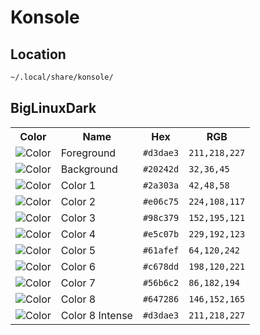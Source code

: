 # Konsole

## Location

```sh
~/.local/share/konsole/
```

## BigLinuxDark

<table>
  <tr>
    <th>Color</th>
    <th>Name</th>
    <th>Hex</th>
    <th>RGB</th>
  </tr>
  <tr>
    <td><img src="https://fakeimg.pl/32x32/d3dae3/?text=+" alt="Color"></td>
    <td>Foreground</td>
    <td><code>#d3dae3</code></td>
    <td><code>211,218,227</code></td>
  </tr>
  <tr>
    <td><img src="https://fakeimg.pl/32x32/20242d/?text=+" alt="Color"></td>
    <td>Background</td>
    <td><code>#20242d</code></td>
    <td><code>32,36,45</code></td>
  </tr>
  <tr>
    <td><img src="https://fakeimg.pl/32x32/2a303a/?text=+" alt="Color"></td>
    <td>Color 1</td>
    <td><code>#2a303a</code></td>
    <td><code>42,48,58</code></td>
  </tr>
    <td><img src="https://fakeimg.pl/32x32/e06c75/?text=+" alt="Color"></td>
    <td>Color 2</td>
    <td><code>#e06c75</code></td>
    <td><code>224,108,117</code></td>
  </tr>
  <tr>
    <td><img src="https://fakeimg.pl/32x32/98c379/?text=+" alt="Color"></td>
    <td>Color 3</td>
    <td><code>#98c379</code></td>
    <td><code>152,195,121</code></td>
  </tr>
  <tr>
    <td><img src="https://fakeimg.pl/32x32/e5c07b/?text=+" alt="Color"></td>
    <td>Color 4</td>
    <td><code>#e5c07b</code></td>
    <td><code>229,192,123</code></td>
  </tr>
  <tr>
    <td><img src="https://fakeimg.pl/32x32/61afef/?text=+" alt="Color"></td>
    <td>Color 5</td>
    <td><code>#61afef</code></td>
    <td><code>64,120,242</code></td>
  </tr>
  <tr>
    <td><img src="https://fakeimg.pl/32x32/c678dd/?text=+" alt="Color"></td>
    <td>Color 6</td>
    <td><code>#c678dd</code></td>
    <td><code>198,120,221</code></td>
  </tr>
  <tr>
    <td><img src="https://fakeimg.pl/32x32/56b6c2/?text=+" alt="Color"></td>
    <td>Color 7</td>
    <td><code>#56b6c2</code></td>
    <td><code>86,182,194</code></td>
  </tr>
  <tr>
    <td><img src="https://fakeimg.pl/32x32/647286/?text=+" alt="Color"></td>
    <td>Color 8</td>
    <td><code>#647286</code></td>
    <td><code>146,152,165</code></td>
  </tr>
  <tr>
    <td><img src="https://fakeimg.pl/32x32/d3dae3/?text=+" alt="Color"></td>
    <td>Color 8 Intense</td>
    <td><code>#d3dae3</code></td>
    <td><code>211,218,227</code></td>
  </tr>
</table>